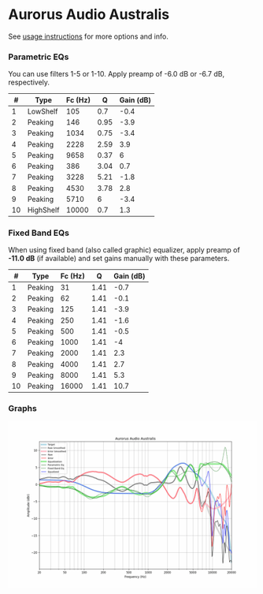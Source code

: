 # Aurorus Audio Australis
See [usage instructions](https://github.com/jaakkopasanen/AutoEq#usage) for more options and info.

### Parametric EQs
You can use filters 1-5 or 1-10. Apply preamp of -6.0 dB or -6.7 dB, respectively.

|   # | Type      |   Fc (Hz) |    Q |   Gain (dB) |
|-----|-----------|-----------|------|-------------|
|   1 | LowShelf  |       105 | 0.7  |        -0.4 |
|   2 | Peaking   |       146 | 0.95 |        -3.9 |
|   3 | Peaking   |      1034 | 0.75 |        -3.4 |
|   4 | Peaking   |      2228 | 2.59 |         3.9 |
|   5 | Peaking   |      9658 | 0.37 |         6   |
|   6 | Peaking   |       386 | 3.04 |         0.7 |
|   7 | Peaking   |      3228 | 5.21 |        -1.8 |
|   8 | Peaking   |      4530 | 3.78 |         2.8 |
|   9 | Peaking   |      5710 | 6    |        -3.4 |
|  10 | HighShelf |     10000 | 0.7  |         1.3 |

### Fixed Band EQs
When using fixed band (also called graphic) equalizer, apply preamp of **-11.0 dB** (if available) and set gains manually with these parameters.

|   # | Type    |   Fc (Hz) |    Q |   Gain (dB) |
|-----|---------|-----------|------|-------------|
|   1 | Peaking |        31 | 1.41 |        -0.7 |
|   2 | Peaking |        62 | 1.41 |        -0.1 |
|   3 | Peaking |       125 | 1.41 |        -3.9 |
|   4 | Peaking |       250 | 1.41 |        -1.6 |
|   5 | Peaking |       500 | 1.41 |        -0.5 |
|   6 | Peaking |      1000 | 1.41 |        -4   |
|   7 | Peaking |      2000 | 1.41 |         2.3 |
|   8 | Peaking |      4000 | 1.41 |         2.7 |
|   9 | Peaking |      8000 | 1.41 |         5.3 |
|  10 | Peaking |     16000 | 1.41 |        10.7 |

### Graphs
![](./Aurorus%20Audio%20Australis.png)
